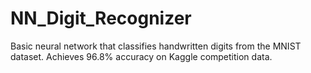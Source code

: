 # NN_Digit_Recognizer
Basic neural network that classifies handwritten digits from the MNIST dataset. Achieves 96.8% accuracy on Kaggle competition data.
